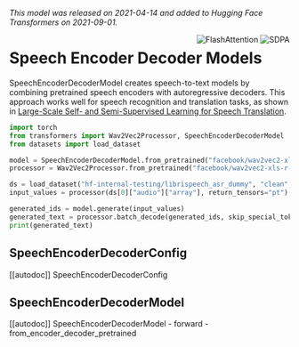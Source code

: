 <!--Copyright 2021 The HuggingFace Team. All rights reserved.

Licensed under the Apache License, Version 2.0 (the "License"); you may not use this file except in compliance with
the License. You may obtain a copy of the License at

http://www.apache.org/licenses/LICENSE-2.0

Unless required by applicable law or agreed to in writing, software distributed under the License is distributed on
an "AS IS" BASIS, WITHOUT WARRANTIES OR CONDITIONS OF ANY KIND, either express or implied. See the License for the
specific language governing permissions and limitations under the License.

⚠️ Note that this file is in Markdown but contain specific syntax for our doc-builder (similar to MDX) that may not be
rendered properly in your Markdown viewer.

-->
*This model was released on 2021-04-14 and added to Hugging Face Transformers on 2021-09-01.*

<div style="float: right;">
    <div class="flex flex-wrap space-x-1">
        <img alt="FlashAttention" src="https://img.shields.io/badge/%E2%9A%A1%EF%B8%8E%20FlashAttention-eae0c8?style=flat">
        <img alt="SDPA" src="https://img.shields.io/badge/SDPA-DE3412?style=flat&logo=pytorch&logoColor=white">
    </div>
</div>

# Speech Encoder Decoder Models

SpeechEncoderDecoderModel creates speech-to-text models by combining pretrained speech encoders with autoregressive decoders. This approach works well for speech recognition and translation tasks, as shown in [Large-Scale Self- and Semi-Supervised Learning for Speech Translation](https://huggingface.co/papers/2104.06678).

<hfoptions id="usage">
<hfoption id="SpeechEncoderDecoderModel">

```py
import torch
from transformers import Wav2Vec2Processor, SpeechEncoderDecoderModel
from datasets import load_dataset

model = SpeechEncoderDecoderModel.from_pretrained("facebook/wav2vec2-xls-r-300m-en-to-15", dtype="auto")
processor = Wav2Vec2Processor.from_pretrained("facebook/wav2vec2-xls-r-300m-en-to-15")

ds = load_dataset("hf-internal-testing/librispeech_asr_dummy", "clean", split="validation")
input_values = processor(ds[0]["audio"]["array"], return_tensors="pt").input_values

generated_ids = model.generate(input_values)
generated_text = processor.batch_decode(generated_ids, skip_special_tokens=True)[0]
print(generated_text)
```

</hfoption>
</hfoptions>

## SpeechEncoderDecoderConfig

[[autodoc]] SpeechEncoderDecoderConfig

## SpeechEncoderDecoderModel

[[autodoc]] SpeechEncoderDecoderModel
    - forward
    - from_encoder_decoder_pretrained